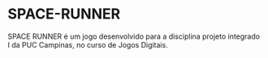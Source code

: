 # SPACE-RUNNER
 SPACE RUNNER é um jogo desenvolvido para a disciplina projeto integrado I da PUC Campinas, no curso de Jogos Digitais.
